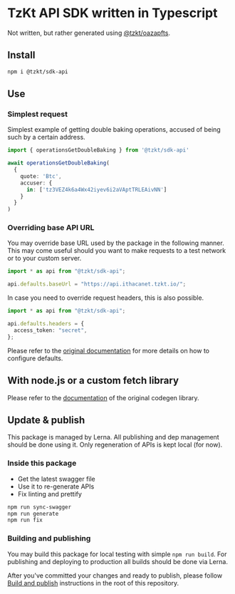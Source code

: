 # TzKt API SDK written in Typescript

Not written, but rather generated using [@tzkt/oazapfts](https://github.com/tzkt/oazapfts).

## Install

```bash
npm i @tzkt/sdk-api
```

## Use

### Simplest request

Simplest example of getting double baking operations, accused of being such by a certain address.

```ts
import { operationsGetDoubleBaking } from '@tzkt/sdk-api'

await operationsGetDoubleBaking(
  {
    quote: 'Btc',
    accuser: {
      in: ['tz3VEZ4k6a4Wx42iyev6i2aVAptTRLEAivNN']
    }
  }
)
```

### Overriding base API URL

You may override base URL used by the package in the following manner. This may come useful should you want to make requests to a test network or to your custom server.

```ts
import * as api from "@tzkt/sdk-api";

api.defaults.baseUrl = "https://api.ithacanet.tzkt.io/";
```

In case you need to override request headers, this is also possible.

```ts
import * as api from "@tzkt/sdk-api";

api.defaults.headers = {
  access_token: "secret",
};
```

Please refer to the [original documentation](https://github.com/cellular/oazapfts#overriding-the-defaults) for more details on how to configure defaults.

## With node.js or a custom fetch library

Please refer to the [documentation](https://github.com/cellular/oazapfts#overriding-the-defaults) of the original codegen library.

## Update & publish

This package is managed by Lerna. All publishing and dep management should be done using it. Only regeneration of APIs is kept local (for now).

### Inside this package

- Get the latest swagger file
- Use it to re-generate APIs
- Fix linting and prettify

```bash
npm run sync-swagger
npm run generate
npm run fix
```

### Building and publishing

You may build this package for local testing with simple `npm run build`. For publishing and deploying to production all builds should be done via Lerna.

After you've committed your changes and ready to publish, please follow [Build and publish](/README.md#build-and-publish) instructions in the root of this repository.
